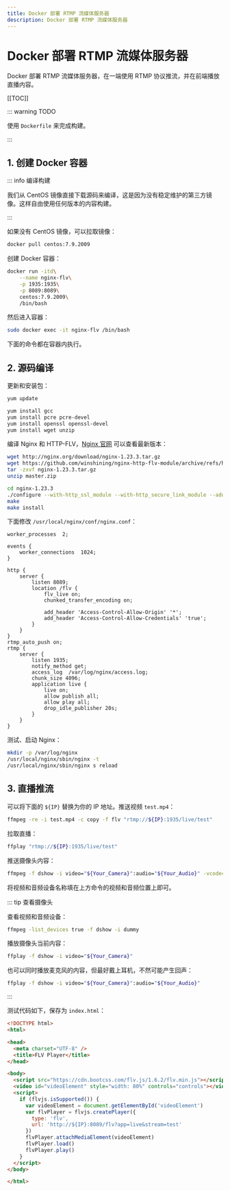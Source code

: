 ```yaml
---
title: Docker 部署 RTMP 流媒体服务器
description: Docker 部署 RTMP 流媒体服务器
---
```


# Docker 部署 RTMP 流媒体服务器

Docker 部署 RTMP 流媒体服务器，在一端使用 RTMP 协议推流，并在前端播放直播内容。

[[TOC]]

::: warning TODO

使用 `Dockerfile` 来完成构建。

:::

## 1. 创建 Docker 容器

::: info 编译构建

我们从 CentOS 镜像直接下载源码来编译，这是因为没有稳定维护的第三方镜像。这样自由使用任何版本的内容构建。

:::

如果没有 CentOS 镜像，可以拉取镜像：

```bash
docker pull centos:7.9.2009
```

创建 Docker 容器：

```bash
docker run -itd\
    --name nginx-flv\
    -p 1935:1935\
    -p 8089:8089\
    centos:7.9.2009\
    /bin/bash
```

然后进入容器：

```bash
sudo docker exec -it nginx-flv /bin/bash
```

下面的命令都在容器内执行。

## 2. 源码编译

更新和安装包：

```bash
yum update

yum install gcc
yum install pcre pcre-devel
yum install openssl openssl-devel
yum install wget unzip
```

编译 Nginx 和 HTTP-FLV，[Nginx 官网](http://nginx.org/) 可以查看最新版本：

```bash
wget http://nginx.org/download/nginx-1.23.3.tar.gz
wget https://github.com/winshining/nginx-http-flv-module/archive/refs/heads/master.zip
tar -zxvf nginx-1.23.3.tar.gz
unzip master.zip

cd nginx-1.23.3
./configure --with-http_ssl_module --with-http_secure_link_module --add-module=../nginx-http-flv-module-master
make
make install
```

下面修改 `/usr/local/nginx/conf/nginx.conf`：

```nginx
worker_processes  2;

events {
    worker_connections  1024;
}

http {
    server {
        listen 8089;
        location /flv {
            flv_live on;
            chunked_transfer_encoding on;

            add_header 'Access-Control-Allow-Origin' '*';
            add_header 'Access-Control-Allow-Credentials' 'true';
        }
    }
}
rtmp_auto_push on;
rtmp {
    server {
        listen 1935;
        notify_method get;
        access_log  /var/log/nginx/access.log;
        chunk_size 4096;
        application live {
            live on;
            allow publish all;
            allow play all;
            drop_idle_publisher 20s;
        }
    }
}
```

测试、启动 Nginx：

```bash
mkdir -p /var/log/nginx
/usr/local/nginx/sbin/nginx -t
/usr/local/nginx/sbin/nginx s reload
```

## 3. 直播推流

可以将下面的 `${IP}` 替换为你的 IP 地址。推送视频 `test.mp4`：

```bash
ffmpeg -re -i test.mp4 -c copy -f flv "rtmp://${IP}:1935/live/test"
```

拉取直播：

```bash
ffplay "rtmp://${IP}:1935/live/test"
```

推送摄像头内容：

```bash
ffmpeg -f dshow -i video="${Your_Camera}":audio="${Your_Audio}" -vcodec libx264 -acodec aac -f flv "rtmp://${IP}:1935/live/test"
```

将视频和音频设备名称填在上方命令的视频和音频位置上即可。

::: tip 查看摄像头

查看视频和音频设备：

```bash
ffmpeg -list_devices true -f dshow -i dummy
```

播放摄像头当前内容：

```bash
ffplay -f dshow -i video="${Your_Camera}"
```

也可以同时播放麦克风的内容，但最好戴上耳机，不然可能产生回声：

```bash
ffplay -f dshow -i video="${Your_Camera}":audio="${Your_Audio}"
```

:::

测试代码如下，保存为 `index.html`：

```html
<!DOCTYPE html>
<html>

<head>
  <meta charset="UTF-8" />
  <title>FLV Player</title>
</head>

<body>
  <script src="https://cdn.bootcss.com/flv.js/1.6.2/flv.min.js"></script>
  <video id="videoElement" style="width: 80%" controls="controls"></video>
  <script>
    if (flvjs.isSupported()) {
      var videoElement = document.getElementById('videoElement')
      var flvPlayer = flvjs.createPlayer({
        type: 'flv',
        url: 'http://${IP}:8089/flv?app=live&stream=test'
      })
      flvPlayer.attachMediaElement(videoElement)
      flvPlayer.load()
      flvPlayer.play()
    }
  </script>
</body>

</html>
```
